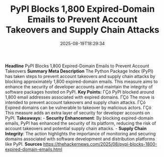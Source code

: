 ﻿---
title: "PyPI Blocks 1,800 Expired-Domain Emails to Prevent Account Takeovers and Supply Chain Attacks"
date: "2025-08-19T18:29:34"
category: "Markets"
summary: ""
slug: "pypi blocks 1800 expireddomain emails to prevent account tak"
source_urls:
  - "https://thehackernews.com/2025/08/pypi-blocks-1800-expired-domain-emails.html"
seo:
  title: "PyPI Blocks 1,800 Expired-Domain Emails to Prevent Account Takeovers and Supply Chain Attacks | Hash n Hedge"
  description: ""
  keywords: ["news", "markets", "brief"]
---
**Headline** PyPI Blocks 1,800 Expired-Domain Emails to Prevent Account Takeovers  **Summary Meta Description** The Python Package Index (PyPI) has taken steps to prevent account takeovers and supply chain attacks by blocking approximately 1,800 expired-domain emails. This measure aims to enhance the security of developer accounts and maintain the integrity of software packages hosted on PyPI.  **Key Points:**  ΓÇó PyPI blocked around 1,800 email addresses associated with expired domains. ΓÇó The move is intended to prevent account takeovers and supply chain attacks. ΓÇó Expired domains can be vulnerable to takeover by malicious actors. ΓÇó This measure adds an extra layer of security for developer accounts on PyPI.  **Takeaways:**  - **Security Enhancement**: By blocking expired-domain emails, PyPI has enhanced the security of its platform, reducing the risk of account takeovers and potential supply chain attacks. - **Supply Chain Integrity**: The action highlights the importance of monitoring and securing domains associated with software development and distribution platforms like PyPI.  **Sources** https://thehackernews.com/2025/08/pypi-blocks-1800-expired-domain-emails.html 
